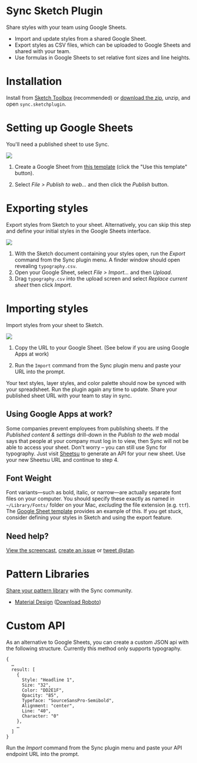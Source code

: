 # Sync Sketch Plugin
Share styles with your team using Google Sheets.
* Import and update styles from a shared Google Sheet.
* Export styles as CSV files, which can be uploaded to Google Sheets and shared with your team.
* Use formulas in Google Sheets to set relative font sizes and line heights.

# Installation
Install from [Sketch Toolbox](http://sketchtoolbox.com/) (recommended) or [download the zip](https://github.com/nolastan/sync.sketchplugin/releases/download/1.3/sync.sketchplugin.zip), unzip, and open `sync.sketchplugin`.

# Setting up Google Sheets
You'll need a published sheet to use Sync.

![](http://g.recordit.co/Nc8675CESb.gif)

1. Create a Google Sheet from [this template](https://drive.google.com/previewtemplate?id=17q6GOMM1X6kkvgeL3LeGkRr4C2vOhpM_JiQUWxbBtew&mode=public) (click the "Use this template" button).

2. Select *File > Publish to web…* and then click the *Publish* button.

# Exporting styles
Export styles from Sketch to your sheet. Alternatively, you can skip this step and define your initial styles in the Google Sheets interface.

![](http://g.recordit.co/BtV9lRpUJV.gif)

1. With the Sketch document containing your styles open, run the *Export* command from the Sync plugin menu. A finder window should open revealing `typography.csv`.
2. Open your Google Sheet,  select *File > Import…* and then *Upload*.
3. Drag `typography.csv` into the upload screen and select *Replace current sheet* then click *Import*.

# Importing styles
Import styles from your sheet to Sketch.

![](http://g.recordit.co/7ZrZSaRCWx.gif)

1. Copy the URL to your Google Sheet. (See below if you are using Google Apps at work)

2. Run the `Import` command from the Sync plugin menu and paste your URL into the prompt.

Your text styles, layer styles, and color palette should now be synced with your spreadsheet. Run the plugin again any time to update. Share your published sheet URL with your team to stay in sync.

## Using Google Apps at work?
Some companies prevent employees from publishing sheets. If the *Published content & settings* drill-down in the *Publish to the web* modal says that people at your company must log in to view, then Sync will not be able to access your sheet. Don't worry – you can still use Sync for typography. Just visit [Sheetsu](http://sheetsu.com/) to generate an API for your new sheet. Use your new Sheetsu URL and continue to step 4.

## Font Weight
Font variants—such as bold, italic, or narrow—are actually separate font files on your computer. You should specify these exactly as named in `~/Library/Fonts/` folder on your Mac, *excluding* the file extension (e.g. `ttf`). The [Google Sheet template](https://drive.google.com/previewtemplate?id=17q6GOMM1X6kkvgeL3LeGkRr4C2vOhpM_JiQUWxbBtew&mode=public) provides an example of this. If you get stuck, consider defining your styles in Sketch and using the export feature.

## Need help?
[View the screencast](https://dl.dropboxusercontent.com/s/f4ubqenqz8n5wne/68D4E91B-173A-4AA0-964C-AA7F9EA77AC8-5233-000032842DD067F4.gif?dl=0), [create an issue](https://github.com/nolastan/sync.sketchplugin/issues/new) or [tweet @stan](https://twitter.com/stan).

# Pattern Libraries
[Share your pattern library](https://github.com/nolastan/sync.sketchplugin/issues/new?title=Add%20library&body=I%27d%20like%20to%20add%20this%20library%20I%20created:%20) with the Sync community.
* [Material Design](https://docs.google.com/spreadsheets/d/1UkS9KRWmjvDu_DpCnB3KZ0mcYdmgyZmuWu-lkpfgjMw/pubhtml) ([Download Roboto](https://www.google.com/fonts/specimen/Roboto))

# Custom API
As an alternative to Google Sheets, you can create a custom JSON api with the following structure. Currently this method only supports typography.
```
{
  …
  result: [
    {
      Style: "Headline 1",
      Size: "32",
      Color: "DD2E1F",
      Opacity: "85",
      Typeface: "SourceSansPro-Semibold",
      Alignment: "center",
      Line: "40",
      Character: "0"
    },
    …
  ]
}
```
Run the *Import* command from the Sync plugin menu and paste your API endpoint URL into the prompt.
